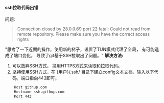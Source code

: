 #### ssh拉取代码出错
问题:
> Connection closed by 28.0.0.69 port 22 fatal: Could not read from remote repository.  Please make sure you have the correct access rights

"思考了一下近期的操作，使用新的梯子，设置了TUN模式代理了全局， 有可能造成了端口变化， 导致了git基于SSH拉取出了问题。"
**解决方法:**
1. 可以放弃SSH方式， 换用HTTPS方式来读取和拉取代码。
2. 坚持使用SSH方式，在 {用户}/.ssh/ 目录下建立config文本文档，输入以下代码，端口指向443即可。
```bash
	Host githup.com
	Hostname ssh.githup.com
	Port 443
```

